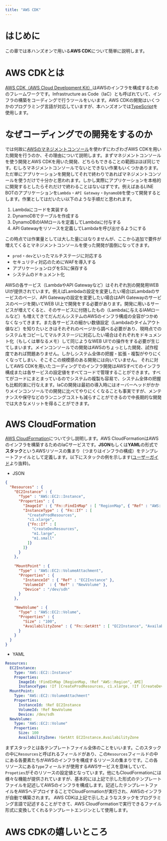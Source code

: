 ```yaml
---
title: "AWS CDK"
---
```


# はじめに

この章では本ハンズオンで用いる**AWS CDK**について簡単に説明します。

# AWS CDKとは

[AWS CDK（AWS Cloud Development Kit）](https://aws.amazon.com/jp/cdk/)はAWSのインフラを構成するためのフレームワークです。Infrastructure as Code（IaC）とも呼ばれていて、インフラの構築をコーディングで行うツールをいいます。AWS CDKの開発はいくつかのプログラミング言語が対応していますが、本ハンズオンでは[TypeScript](https://www.typescriptlang.org/)を使用します。

# なぜコーディングでの開発をするのか

では何故に[AWSのマネジメントコンソール](https://aws.amazon.com/jp/console/)を使わずにわざわざAWS CDKを用いた開発を行うのか、その理由について説明します。まずマネジメントコンソールを使う開発とAWS CDKを用いた開発、どちらもできることの範囲はほぼ同じです。むしろマネジメントコンソールでないとできない作業もいくつかあります。ただ単にアプリケーションを開発してそれで終わりであればマネジメントコンソールを使うだけで十分かと思われます。しかし実際にアプリケーションを本格的に開発するとしたらそれだけで終わることはないはずです。例えばあるLINE BOTのアプリケーションを`Lambda`・`API Gateway`・`DynamoDB`を使って開発するとします。作業としてはだいたい以下のような手順だと思われます。

1. Lambdaにコードを実装する
2. DynamoDBでテーブルを作成する
3. DynamoDBのIAMロールを定義してLambdaに付与する
4. API Gatewayをリソースを定義してLambdaを呼び出せるようにする

この時点では作業量としては大した量にはなりませんが、ここから追加で要件が増えてくるとマネジメントコンソールを使った開発が面倒になってきます。

- `prod`・`dev`といったマルチステージに対応する
- セキュリティ対応のためにWAFを導入する
- アプリケーションログをS3に保存する
- システムのドキュメント化

AWSの各サービス（LambdaやAPI Gatewayなど）はそれぞれ別の開発用WEB UIが提供されています。例えばLambdaの設定を変更したい場合はLambdaのサービスのページ、API Gatewayの設定を変更したい場合はAPI Gatewayのサービスのページを開いてWEB UI上で開発をする必要があります。開発に用いるサービスが増えてくると、そのサービスに付随したもの（Lambdaに与えるIAMロールなど）も増えてきてだんだんシステムのAWSのインフラ構成の全容がつかめなくなってきます。また各サービスの細かい数値設定（Lambdaのタイムアウト値など）を知りたいときはそれぞれのページから調べる必要があり、現時点でのシステムをコピーしてマルチステージに対応したい場合はそれぞれをドキュメント化（もしくは単なるメモ）して同じようなWEB UIでの操作をする必要が生じてしまいます。メインコンソールでの開発はAWSのちょっとした開発、試作程度であれば問題ありません。しかしシステム全体の把握・拡張・複製がやりにくくなってしまい、そこそこの規模感のある開発には向いていません。
それに対してAWS CDKを用いたコーディングでのインフラ開発はAWSすべてのインフラ構成または各サービスの設定値をすべてコードで管理することができます。すべてがコードにまとまっているのでシステムの複製も容易で、システム全体の把握も比較的楽に行なえます。IaCの開発は最初の導入時にはオーバーヘッドがかかりメインコンソールでの開発に比べてやりにくくなることも事実ですが、メンテナンスや保守などのランニングコストも減らすことができるので中長期的な開発では大きなメリットを得ることができます。

# AWS CloudFormation

[AWS CloudFormation](https://aws.amazon.com/jp/cloudformation/)について少し説明します。AWS CloudFormationはAWSのインフラを構築するためのIaCサービスです。**JSON**もしくは**YAML**の形式で**スタック**というAWSリソースの集まり（つまりはインフラの構成）をテンプレートファイルとして定義します。以下にスタックの例を示します([ユーザーガイド](https://docs.aws.amazon.com/ja_jp/AWSCloudFormation/latest/UserGuide/conditions-sample-templates.html)より抜粋)。

- JSON

```json
{
  "Resources" : {
    "EC2Instance" : {
      "Type" : "AWS::EC2::Instance",
      "Properties" : {
        "ImageId" : { "Fn::FindInMap" : [ "RegionMap", { "Ref" : "AWS::Region" }, "AMI" ]},
        "InstanceType" : { "Fn::If" : [
          "CreateProdResources",
          "c1.xlarge",
          {"Fn::If" : [
            "CreateDevResources",
            "m1.large",
            "m1.small"
          ]}
        ]}
      }
    },
    
    "MountPoint" : {
      "Type" : "AWS::EC2::VolumeAttachment",
      "Properties" : {
        "InstanceId" : { "Ref" : "EC2Instance" },
        "VolumeId"  : { "Ref" : "NewVolume" },
        "Device" : "/dev/sdh"
      }
    },

    "NewVolume" : {
      "Type" : "AWS::EC2::Volume",
      "Properties" : {
        "Size" : "100",
        "AvailabilityZone" : { "Fn::GetAtt" : [ "EC2Instance", "AvailabilityZone" ]}
      }
    }
  }
}
```

- YAML

```yml
Resources:
  EC2Instance:
    Type: "AWS::EC2::Instance"
    Properties:
      ImageId: !FindInMap [RegionMap, !Ref "AWS::Region", AMI]
      InstanceType: !If [CreateProdResources, c1.xlarge, !If [CreateDevResources, m1.large, m1.small]]    
  MountPoint:
    Type: "AWS::EC2::VolumeAttachment"
    Properties:
      InstanceId: !Ref EC2Instance
      VolumeId: !Ref NewVolume
      Device: /dev/sdh
  NewVolume:
    Type: "AWS::EC2::Volume"
    Properties:
      Size: 100
      AvailabilityZone: !GetAtt EC2Instance.AvailabilityZone
```

まずスタックとは各テンプレートファイル全体のことをいいます。このスタックの中に`Resources`と呼ばれるフィールドがあり、この`Resources`フィールドの中にある各要素たちがAWSのインフラを構成するリソースの集まりです。この各リソースにある`Type`フィールドが使用するAWSサービスを意味していて、`Propeties`がそのリソースの設定値となっています。他にもCloudFormationには様々な機能が提供されていますが、基本的には上記で示した形式のテンプレートファイルを記述してAWSのインフラを構成します。記述したテンプレートファイルをAWSへデプロイすることでCloudFormationが実行され、AWSのインフラが自動で構築されます。
AWS CDKは上記で示したようなスタックをプログラミング言語で記述することができて、AWS CloudFormationで実行できるファイル形式に変換してくれるテンプレートエンジンとして使用します。

# AWS CDKの嬉しいところ